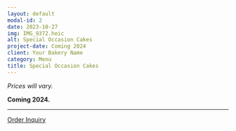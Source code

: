 ```yaml
---
layout: default
modal-id: 2
date: 2023-10-27
img: IMG_9372.heic
alt: Special Occasion Cakes
project-date: Coming 2024
client: Your Bakery Name
category: Menu
title: Special Occasion Cakes
---
```


*Prices will vary.*

**Coming 2024.**

---

[Order Inquiry](#) <!-- Replace '#' with the link to your inquiry or contact page -->
